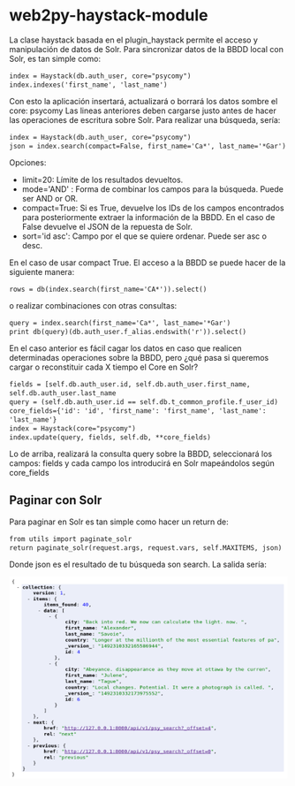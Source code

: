# web2py-haystack-module

La clase haystack basada en el plugin_haystack permite el acceso y manipulación de datos de Solr. Para sincronizar datos de la BBDD local con Solr, es tan simple como:
```
index = Haystack(db.auth_user, core="psycomy")
index.indexes('first_name', 'last_name')
```

Con esto la aplicación insertará, actualizará o borrará los datos sombre el core: psycomy Las lineas anteriores deben cargarse justo antes de hacer las operaciones de escritura sobre Solr.
Para realizar una búsqueda, sería:
```
index = Haystack(db.auth_user, core="psycomy")
json = index.search(compact=False, first_name='Ca*', last_name='*Gar')
```

Opciones:
* limit=20: Límite de los resultados devueltos.
* mode='AND' : Forma de combinar los campos para la búsqueda. Puede ser AND or OR.
* compact=True: Si es True, devuelve los IDs de los campos encontrados para posteriormente extraer la información de la BBDD. En el caso de False devuelve el JSON de la repuesta de Solr.
* sort='id asc': Campo por el que se quiere ordenar. Puede ser asc o desc.

En el caso de usar compact True. El acceso a la BBDD se puede hacer de la siguiente manera:
```
rows = db(index.search(first_name='CA*')).select()
```

o realizar combinaciones con otras consultas:
```
query = index.search(first_name='Ca*', last_name='*Gar')
print db(query)(db.auth_user.f_alias.endswith('r')).select() 
```

En el caso anterior es fácil cagar los datos en caso que realicen determinadas operaciones sobre la BBDD, pero ¿qué pasa si queremos cargar o reconstituir cada X tiempo el Core en Solr?
```
fields = [self.db.auth_user.id, self.db.auth_user.first_name, self.db.auth_user.last_name
query = (self.db.auth_user.id == self.db.t_common_profile.f_user_id)
core_fields={'id': 'id', 'first_name': 'first_name', 'last_name': 'last_name'}
index = Haystack(core="psycomy")
index.update(query, fields, self.db, **core_fields)
```

Lo de arriba, realizará la consulta query sobre la BBDD, seleccionará los campos: fields y cada campo los introducirá en Solr mapeándolos según core_fields

## Paginar con Solr
Para paginar en Solr es tan simple como hacer un return de:
```
from utils import paginate_solr
return paginate_solr(request.args, request.vars, self.MAXITEMS, json)
```

Donde json es el resultado de tu búsqueda son search. La salida sería:

![Alt text](./solr_json.png?raw=true "Solr json return")
